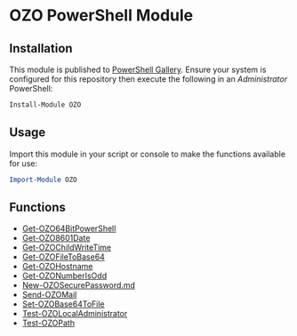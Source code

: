 # OZO PowerShell Module

## Installation
This module is published to [PowerShell Gallery](https://learn.microsoft.com/en-us/powershell/scripting/gallery/overview?view=powershell-5.1). Ensure your system is configured for this repository then execute the following in an _Administrator_ PowerShell:

```powershell
Install-Module OZO
```

## Usage
Import this module in your script or console to make the functions available for use:

```powershell
Import-Module OZO
```

## Functions

- [Get-OZO64BitPowerShell](Documentation/Get-OZO64BitPowerShell.md)
- [Get-OZO8601Date](Documentation/Get-OZO8601Date.md)
- [Get-OZOChildWriteTime](Documentation/Get-OZOChildWriteTime.md)
- [Get-OZOFileToBase64](Documentation/Get-OZOFileToBase64.md)
- [Get-OZOHostname](Documentation/Get-OZOHostname.md)
- [Get-OZONumberIsOdd](Documentation/Get-OZONumberisodd.md)
- [New-OZOSecurePassword.md](Documentation/New-OZOSecurePassword.md)
- [Send-OZOMail](Documentation/Send-OZOMail.md)
- [Set-OZOBase64ToFile](Documentation/Set-OZOBase64tofile.md)
- [Test-OZOLocalAdministrator](Documentation/Test-OZOLocalAdministrator.md)
- [Test-OZOPath](Documentation/Test-OZOPath.md)
